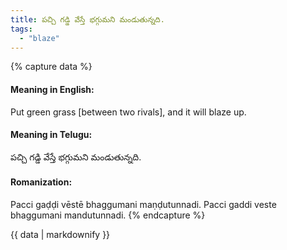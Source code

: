 ```yaml
---
title: పచ్చి గడ్డి వేస్తే భగ్గుమని మండుతున్నది.
tags:
  - "blaze"
---
```


{% capture data %}
#### Meaning in English:
Put green grass [between two rivals], and it will blaze up.

#### Meaning in Telugu:
పచ్చి గడ్డి వేస్తే భగ్గుమని మండుతున్నది.

#### Romanization:
Pacci gaḍḍi vēstē bhaggumani maṇḍutunnadi.
Pacci gaddi veste bhaggumani mandutunnadi.
{% endcapture %}

{{ data | markdownify }}

